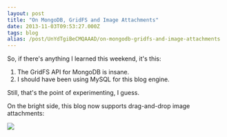 ```yaml
---
layout: post
title: "On MongoDB, GridFS and Image Attachments"
date: 2013-11-03T09:53:27.000Z
tags: blog
alias: /post/UnYdTgiBeCMQAAAD/on-mongodb-gridfs-and-image-attachments
---
```


So, if there's anything I learned this weekend, it's this:

1. The GridFS API for MongoDB is insane.
2. I should have been using MySQL for this blog engine.

Still, that's the point of experimenting, I guess.

On the bright side, this blog now supports drag-and-drop image attachments:

![](/upload/UnYdIwiBeCMQAAAC)
